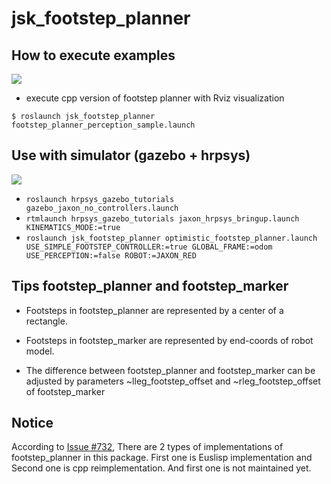jsk_footstep_planner
=====================


## How to execute examples

![](images/footstep_planner_perception_sample.gif)
* execute cpp version of footstep planner with Rviz visualization
```
$ roslaunch jsk_footstep_planner footstep_planner_perception_sample.launch
```

## Use with simulator (gazebo + hrpsys)

![](images/jaxon_footstep_planner_gazebo_no_perception.png)
* `roslaunch hrpsys_gazebo_tutorials gazebo_jaxon_no_controllers.launch`
* `rtmlaunch hrpsys_gazebo_tutorials jaxon_hrpsys_bringup.launch KINEMATICS_MODE:=true`
* `roslaunch jsk_footstep_planner optimistic_footstep_planner.launch USE_SIMPLE_FOOTSTEP_CONTROLLER:=true GLOBAL_FRAME:=odom USE_PERCEPTION:=false ROBOT:=JAXON_RED`


## Tips footstep_planner and footstep_marker

* Footsteps in footstep_planner are represented by a center of a rectangle.

* Footsteps in footstep_marker are represented by end-coords of robot model.

* The difference between footstep_planner and footstep_marker can be adjusted by parameters ~lleg_footstep_offset and ~rleg_footstep_offset of footstep_marker


## Notice

According to [Issue #732](https://github.com/jsk-ros-pkg/jsk_control/issues/732), There are 2 types of implementations of footstep_planner in this package.
First one is Euslisp implementation and Second one is cpp reimplementation.
And first one is not maintained yet.
